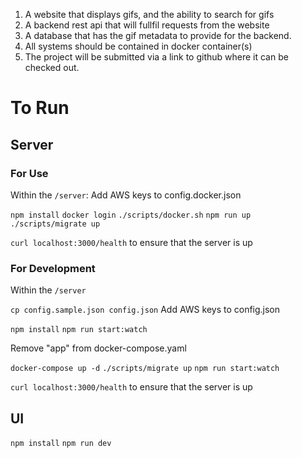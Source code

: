 1.  A website that displays gifs, and the ability to search for gifs
2.  A backend rest api that will fullfil requests from the website
3.  A database that has the gif metadata to provide for the backend.
4.  All systems should be contained in docker container(s)
5.  The project will be submitted via a link to github where it can be checked out.

# To Run

## Server
### For Use
Within the `/server`: 
Add AWS keys to config.docker.json

`npm install`
`docker login`
`./scripts/docker.sh`
`npm run up`
`./scripts/migrate up`

`curl localhost:3000/health` to ensure that the server is up 


### For Development
Within the `/server`

`cp config.sample.json config.json`
Add AWS keys to config.json

`npm install` 
`npm run start:watch`

Remove "app" from docker-compose.yaml

`docker-compose up -d`
`./scripts/migrate up`
`npm run start:watch`

`curl localhost:3000/health` to ensure that the server is up 

## UI
`npm install`
`npm run dev`

